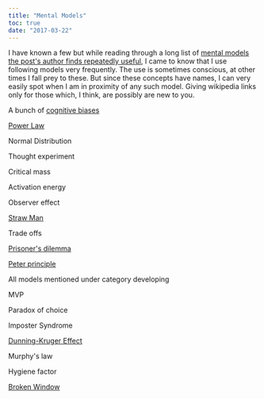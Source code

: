 ```yaml
---
title: "Mental Models"
toc: true
date: "2017-03-22"
---
```


I have known a few but while reading through a long list of [mental models the post's author finds repeatedly useful](https://medium.com/@yegg/mental-models-i-find-repeatedly-useful-936f1cc405d#.pzsodfnyw), I came to know that I use following models very frequently. The use is sometimes conscious, at other times I fall prey to these. But since these concepts have names, I can very easily spot when I am in proximity of any such model. Giving wikipedia links only for those which, I think, are possibly are new to you.

A bunch of [cognitive biases](https://en.wikipedia.org/wiki/List_of_cognitive_biases)

[Power Law](https://en.wikipedia.org/wiki/Power_law)

Normal Distribution

Thought experiment

Critical mass

Activation energy

Observer effect

[Straw Man](https://en.wikipedia.org/wiki/Straw_man)

Trade offs

[Prisoner's dilemma](https://en.wikipedia.org/wiki/Prisoner's_dilemma)

[Peter principle](https://en.wikipedia.org/wiki/Peter_principle)

All models mentioned under category developing

MVP

Paradox of choice

Imposter Syndrome

[Dunning-Kruger Effect](https://en.wikipedia.org/wiki/Dunning%E2%80%93Kruger_effect)

Murphy's law

Hygiene factor

[Broken Window](https://en.wikipedia.org/wiki/Broken_windows_theory)
